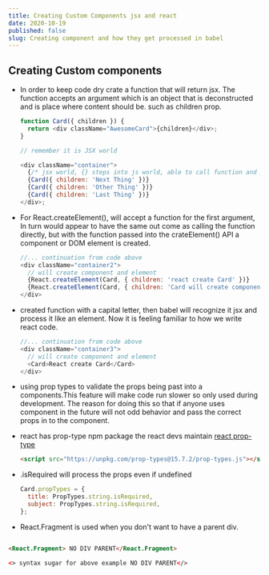 ```yaml
---
title: Creating Custom Components jsx and react
date: 2020-10-19
published: false
slug: Creating component and how they get processed in babel
---
```


## Creating Custom components

- In order to keep code dry crate a function that will return jsx. The function accepts an argument which is an object that is deconstructed and is place where content should be. such as children prop.

  ```js
  function Card({ children }) {
    return <div className="AwesomeCard">{children}</div>;
  }

  // remember it is JSX world

  <div className="container">
    {/* jsx world, {} steps into js world, able to call function and past argument*/}
    {Card({ children: 'Next Thing' })}
    {Card({ children: 'Other Thing' })}
    {Card({ children: 'Last Thing' })}
  </div>;
  ```

- For React.createElement(), will accept a function for the first argument, In turn would appear to have the same out come as calling the function directly, but with the function passed into the crateElement() API a component or DOM element is created.

  ```js
  //... continuation from code above
  <div className="container2">
    // will create component and element
    {React.createElement(Card, { children: 'react create Card' })}
    {React.createElement(Card, { children: 'Card will create component' })}
  </div>
  ```

- created function with a capital letter, then babel will recognize it jsx and process it like an element. Now it is feeling familiar to how we write react code.

  ```js
  //... continuation from code above
  <div className="container3">
    // will create component and element
    <Card>React create Card</Card>
  </div>
  ```

- using prop types to validate the props being past into a components.This feature will make code run slower so only used during development. The reason for doing this so that if anyone uses component in the future will not odd behavior and pass the correct props in to the component.

- react has prop-type npm package the react devs maintain [react prop-type](https://www.npmjs.com/package/prop-types)

  ```html
  <script src="https://unpkg.com/prop-types@15.7.2/prop-types.js"></script>
  ```

- .isRequired will process the props even if undefined

  ```js
  Card.propTypes = {
    title: PropTypes.string.isRequired,
    subject: PropTypes.string.isRequired,
  };
  ```

- React.Fragment is used when you don't want to have a parent div.

```html

<React.Fragment> NO DIV PARENT</React.Fragment>

<> syntax sugar for above example NO DIV PARENT</>

```
